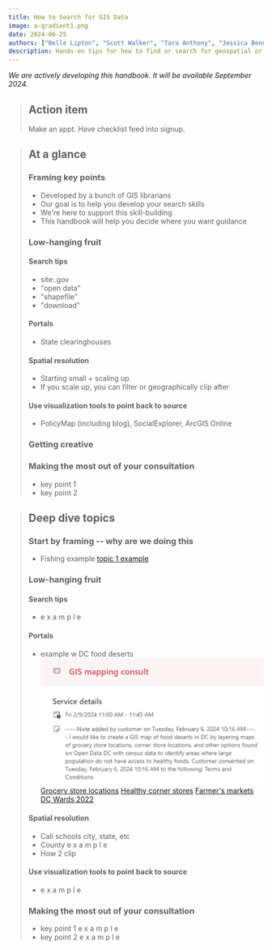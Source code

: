 ```yaml
---
title: How to Search for GIS Data
image: a-gradient1.png
date: 2024-06-25
authors: ["Belle Lipton", "Scott Walker", "Tara Anthony", "Jessica Benner", "John Clark", "Meagan Duever", "Todd Quinn", "Chris Thiry", "Amy Work"]
description: Hands-on tips for how to find or search for geospatial or GIS data in preparation for a help desk style research consultation. This guide has been prepared by Belle Lipton and Scott Walker, GIS Librarians from Harvard Library, Tara Anthony from Penn State, Jessica Benner from Carnegie Mellon, John Clark from Lafayette College, Meagan Duever from University of Georgia, Todd Quinn from University of New Mexico, Chris Thiry from Colorado School of Mine, and Amy Wok from UC San Diego. 
---
```


*We are actively developing this handbook. It will be available September 2024.*

>
> ## Action item
>
> Make an appt. Have checklist feed into signup. 


> ## At a glance
>### Framing key points
> - Developed by a bunch of GIS librarians
> - Our goal is to help you develop your search skills
> - We're here to support this skill-building
> - This handbook will help you decide where you want guidance
> 
>### Low-hanging fruit
> #### Search tips
> - site:.gov
> - "open data"
> - "shapefile" 
> - "download"
>
> #### Portals
> - State clearinghouses
> #### Spatial resolution 
> - Starting small + scaling up
> - If you scale up, you can filter or geographically clip after
> #### Use visualization tools to point back to source
> - PolicyMap (including blog), SocialExplorer, ArcGIS Online
> ### Getting creative
> 
>### Making the most out of your consultation
>
> - key point 1
> - key point 2



> ## Deep dive topics
> ### Start by framing -- why are we doing this
> - Fishing example
> [topic 1 example](dive-1/)
> ### Low-hanging fruit 
> #### Search tips
> - e x a m p l e 
> #### Portals
> - example w DC food deserts
> ![Question about food](media/dc-request.png)
> [Grocery store locations](https://opendata.dc.gov/datasets/1d7c9d0e3aac49c1aa88d377a3bae430_4/explore?location=38.906500%2C-77.022567%2C12.60)
> [Healthy corner stores](https://opendata.dc.gov/datasets/9a2df4a51ce646819d0dedfecb7f466a_57/explore?location=38.910372%2C-77.001879%2C12.00)
> [Farmer's markets](https://opendata.dc.gov/datasets/f2e1c2ef9eb44f2899f4a310a80ecec9_2/explore?location=38.894861%2C-77.015000%2C11.82)
> [DC Wards 2022](https://opendata.dc.gov/datasets/DCGIS::wards-from-2022/about)
> #### Spatial resolution 
> - Cali schools city, state, etc
> - County e x a m p l e
> - How 2 clip
> #### Use visualization tools to point back to source
> - e x a m p l e
>### Making the most out of your consultation
> - key point 1 e x a m p l e
> - key point 2 e x a m p l e 


